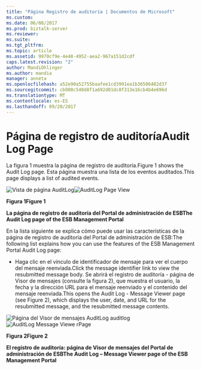 ```yaml
---
title: "Página Registro de auditoría | Documentos de Microsoft"
ms.custom: 
ms.date: 06/08/2017
ms.prod: biztalk-server
ms.reviewer: 
ms.suite: 
ms.tgt_pltfrm: 
ms.topic: article
ms.assetid: 9970cf9e-4e48-4952-aea2-967a151d2cdf
caps.latest.revision: "2"
author: MandiOhlinger
ms.author: mandia
manager: anneta
ms.openlocfilehash: a52e90a52755baafee1cd3991ea1b36506482d37
ms.sourcegitcommit: cb908c540d8f1a692d01dc8f313e16cb4b4e696d
ms.translationtype: MT
ms.contentlocale: es-ES
ms.lasthandoff: 09/20/2017
---
```

# <a name="audit-log-page"></a><span data-ttu-id="deff8-102">Página de registro de auditoría</span><span class="sxs-lookup"><span data-stu-id="deff8-102">Audit Log Page</span></span>
<span data-ttu-id="deff8-103">La figura 1 muestra la página de registro de auditoría.</span><span class="sxs-lookup"><span data-stu-id="deff8-103">Figure 1 shows the Audit Log page.</span></span> <span data-ttu-id="deff8-104">Esta página muestra una lista de los eventos auditados.</span><span class="sxs-lookup"><span data-stu-id="deff8-104">This page displays a list of audited events.</span></span>  
  
 <span data-ttu-id="deff8-105">![Vista de página AuditLog](../esb-toolkit/media/ch8-auditlogpagelargeview.gif "Ch8-AuditLogPageLargeView")</span><span class="sxs-lookup"><span data-stu-id="deff8-105">![AuditLog Page View](../esb-toolkit/media/ch8-auditlogpagelargeview.gif "Ch8-AuditLogPageLargeView")</span></span>  
  
 <span data-ttu-id="deff8-106">**Figura 1**</span><span class="sxs-lookup"><span data-stu-id="deff8-106">**Figure 1**</span></span>  
  
 <span data-ttu-id="deff8-107">**La página de registro de auditoría del Portal de administración de ESB**</span><span class="sxs-lookup"><span data-stu-id="deff8-107">**The Audit Log page of the ESB Management Portal**</span></span>  
  
 <span data-ttu-id="deff8-108">En la lista siguiente se explica cómo puede usar las características de la página de registro de auditoría del Portal de administración de ESB:</span><span class="sxs-lookup"><span data-stu-id="deff8-108">The following list explains how you can use the features of the ESB Management Portal Audit Log page:</span></span>  
  
-   <span data-ttu-id="deff8-109">Haga clic en el vínculo de identificador de mensaje para ver el cuerpo del mensaje reenviada.</span><span class="sxs-lookup"><span data-stu-id="deff8-109">Click the message identifier link to view the resubmitted message body.</span></span> <span data-ttu-id="deff8-110">Se abrirá el registro de auditoría - página de Visor de mensajes (consulte la figura 2), que muestra el usuario, la fecha y la dirección URL para el mensaje reenviado y el contenido del mensaje reenviada.</span><span class="sxs-lookup"><span data-stu-id="deff8-110">This opens the Audit Log - Message Viewer page (see Figure 2), which displays the user, date, and URL for the resubmitted message, and the resubmitted message contents.</span></span>  
  
 <span data-ttu-id="deff8-111">![Página del Visor de mensajes AuditLog auditlog](../esb-toolkit/media/ch8-auditlogmessageviewerpage.jpg "Ch8-AuditLogMessageViewerPage")</span><span class="sxs-lookup"><span data-stu-id="deff8-111">![AuditLog Message Viewe rPage](../esb-toolkit/media/ch8-auditlogmessageviewerpage.jpg "Ch8-AuditLogMessageViewerPage")</span></span>  
  
 <span data-ttu-id="deff8-112">**Figura 2**</span><span class="sxs-lookup"><span data-stu-id="deff8-112">**Figure 2**</span></span>  
  
 <span data-ttu-id="deff8-113">**El registro de auditoría: página de Visor de mensajes del Portal de administración de ESB**</span><span class="sxs-lookup"><span data-stu-id="deff8-113">**The Audit Log – Message Viewer page of the ESB Management Portal**</span></span>